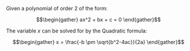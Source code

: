 Given a polynomial of order 2 of the form: 

$$\begin{gather} ax^2 + bx + c = 0 \end{gather}$$

The variable $x$ can be solved for by the Quadratic formula: 

$$\begin{gather} x = \frac{-b \pm \sqrt{b^2-4ac}}{2a} \end{gather}$$
